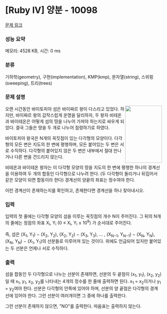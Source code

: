 # [Ruby IV] 양분 - 10098 

[문제 링크](https://www.acmicpc.net/problem/10098) 

### 성능 요약

메모리: 4528 KB, 시간: 0 ms

### 분류

기하학(geometry), 구현(implementation), KMP(kmp), 문자열(string), 스위핑(sweeping), 트리(trees)

### 문제 설명

<p><img alt="" src="https://upload.acmicpc.net/dd183f83-6f2a-4a2a-829c-dd85e8a5555e/-/preview/" style="width: 118px; height: 184px; float: right;">오랜 시간동안 바이토피아 섬은 바이짜르 왕이 다스리고 있었다. 하지만, 바이짜르 왕의 갑작스럽게 운명을 달리하자, 두 왕자 비테온과 바이테온은 어떻게 섬의 땅을 나누어 가져야 하는지로 싸우게 되었다. 결국 그들은 땅을 두 개로 나누어 점령하기로 하였다.</p>

<p>바이토피아 왕국은 N개의 꼭짓점이 있는 다각형의 모양이다. 다각형의 모든 변은 지도의 한 변에 평행하며,  모든 붙어있는 두 변은 서로 수직하다. 다각형의 붙어있지 않은 두 변은 내부에서 절대 만나거나 다른 변을 건드리지 않는다.</p>

<p>비테온과 바이테온 왕자는 이 다각형 모양의 땅을 지도의 한 변에 평행한 하나의 경계선을 이용하여 두 개의 합동인 다각형으로 나누려 한다. (두 다각형이 돌리거나 뒤집어서 같은 모양이 되면 합동이라 한다) 경계선의 양끝의 좌표는 정수여야 한다.</p>

<p>이런 경계선이 존재하는지를 확인하고, 존재한다면 경계선을 하나 찾아내시오.</p>

### 입력 

 <p>입력의 첫 줄에는 다각형 모양의 섬을 이루는 꼭짓점의 개수 N이 주어진다. 그 뒤의 N개의 줄에는 정점의 좌표 X<sub>i</sub>, Y<sub>i</sub> (0 ≤ X<sub>i</sub>, Y<sub>i</sub> ≤ 10<sup>9</sup>) 가 순서대로 주어진다.</p>

<p>즉, 섬은 (X<sub>1</sub>, Y<sub>1</sub>) − (X<sub>2</sub>, Y<sub>2</sub>), (X<sub>2</sub>, Y<sub>2</sub>) − (X<sub>3</sub>, Y<sub>3</sub>), ... , (X<sub>N−1</sub>, Y<sub>N−1</sub>) − (X<sub>N</sub>, Y<sub>N</sub>), (X<sub>N</sub>, Y<sub>N</sub>) − (X<sub>1</sub>, Y<sub>1</sub>)의 선분들로 이루어져 있는 것이다. 위에도 언급되어 있지만 붙어있는 두 선분은 언제나 서로 수직하다.</p>

### 출력 

 <p>섬을 합동인 두 다각형으로 나누는 선분이 존재하면, 선분의 두 끝점이 (x<sub>1</sub>, y<sub>1</sub>), (x<sub>2</sub>, y<sub>2</sub>)일 때 x<sub>1</sub>, y<sub>1</sub>, x<sub>2</sub>, y<sub>2</sub>를 나타내는 4개의 정수를 한 줄에 출력하면 된다. x<sub>1</sub> = x<sub>2</sub>이거나 y<sub>1</sub> = y<sub>2</sub>여야 한다. 선분은 다각형의 안쪽에 있어야 하며, 선분의 양 끝점은 다각형의 경계선에 있어야 한다. 그런 선분이 여러개이면 그 중에 하나를 출력한다.</p>

<p>그런 선분이 존재하지 않으면, "NO"를 출력한다. 따옴표는 출력하지 않는다.</p>

